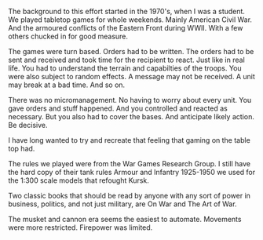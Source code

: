 The background to this effort started in the 1970's, when I was a student.
We played tabletop games for whole weekends. Mainly American Civil War.
And the armoured conflicts of the Eastern Front during WWII. With a few 
others chucked in for good measure.

The games were turn based. Orders had to be written. The orders had to be
sent and received and took time for the recipient to react. Just like in
real life. You had to understand the terrain and capabilties of the troops.
You were also subject to random effects. A message may not be received. A
unit may break at a bad time. And so on.

There was no micromanagement. No having to worry about every unit. You gave
orders and stuff happened. And you controlled and reacted as necessary. But
you also had to cover the bases. And anticipate likely action. Be decisive.

I have long wanted to try and recreate that feeling that gaming on the table
top had.

The rules we played were from the War Games Research Group. I still have the
hard copy of their tank rules Armour and Infantry 1925-1950 we used for the
1:300 scale models that refought Kursk.

Two classic books that should be read by anyone with any sort of
power in business, politics, and not just military, are On War and The Art of
War. 

The musket and cannon era seems the easiest to automate. Movements were more
restricted. Firepower was limited. 

